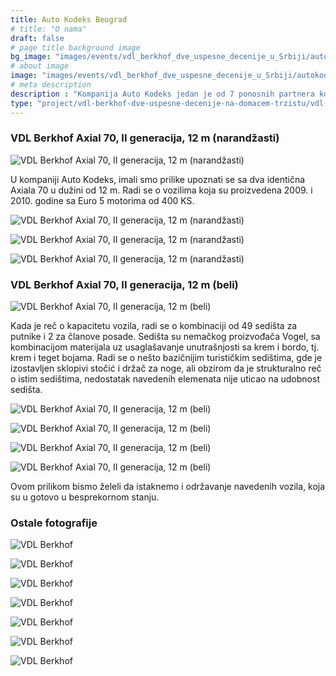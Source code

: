 ```yaml
---
title: Auto Kodeks Beograd
# title: "O nama"
draft: false
# page title background image
bg_image: "images/events/vdl_berkhof_dve_uspesne_decenije_u_Srbiji/autokodeks/autokodeks-background-2.jpg"
# about image
image: "images/events/vdl_berkhof_dve_uspesne_decenije_u_Srbiji/autokodeks/img1.jpg"
# meta description
description : "Kompanija Auto Kodeks jedan je od 7 ponosnih partnera koji učestvuju u projektu VDL Berkhof: Dve uspešne decenije na domaćem tržištu, u realizaciji Balkan Transporta u saradnji sa VDL Bus & Coach Serbia."
type: "project/vdl-berkhof-dve-uspesne-decenije-na-domacem-trzistu/vdl-autokodeks"
---
```


### VDL Berkhof Axial 70, II generacija, 12 m (narandžasti)

![VDL Berkhof Axial 70, II generacija, 12 m (narandžasti)](/images/events/vdl_berkhof_dve_uspesne_decenije_u_Srbiji/autokodeks/img2.jpg "VDL Berkhof Axial 70, II generacija, 12 m (narandžasti)")

U kompaniji Auto Kodeks, imali smo prilike upoznati se sa dva identična Axiala 70 u dužini od 12 m. Radi se o vozilima koja su proizvedena 2009. i 2010. godine sa Euro 5 motorima od 400 KS.

![VDL Berkhof Axial 70, II generacija, 12 m (narandžasti)](/images/events/vdl_berkhof_dve_uspesne_decenije_u_Srbiji/autokodeks/img3.jpg "VDL Berkhof Axial 70, II generacija, 12 m (narandžasti)")

![VDL Berkhof Axial 70, II generacija, 12 m (narandžasti)](/images/events/vdl_berkhof_dve_uspesne_decenije_u_Srbiji/autokodeks/img4.jpg "VDL Berkhof Axial 70, II generacija, 12 m (narandžasti)")

![VDL Berkhof Axial 70, II generacija, 12 m (narandžasti)](/images/events/vdl_berkhof_dve_uspesne_decenije_u_Srbiji/autokodeks/img5.jpg "VDL Berkhof Axial 70, II generacija, 12 m (narandžasti)")

### VDL Berkhof Axial 70, II generacija, 12 m (beli)

![VDL Berkhof Axial 70, II generacija, 12 m (beli)](/images/events/vdl_berkhof_dve_uspesne_decenije_u_Srbiji/autokodeks/img6.jpg "VDL Berkhof Axial 70, II generacija, 12 m (beli)")

Kada je reč o kapacitetu vozila, radi se o kombinaciji od 49 sedišta za putnike i 2 za članove posade. Sedišta su nemačkog proizvođača Vogel, sa kombinacijom materijala uz usaglašavanje unutrašnjosti sa krem i bordo, tj. krem i teget bojama. Radi se o nešto bazičnijim turističkim sedištima, gde je izostavljen sklopivi stočić i držač za noge, ali obzirom da je strukturalno reč o istim sedištima, nedostatak navedenih elemenata nije uticao na udobnost sedišta. 

![VDL Berkhof Axial 70, II generacija, 12 m (beli)](/images/events/vdl_berkhof_dve_uspesne_decenije_u_Srbiji/autokodeks/img7.jpg "VDL Berkhof Axial 70, II generacija, 12 m (beli)")

![VDL Berkhof Axial 70, II generacija, 12 m (beli)](/images/events/vdl_berkhof_dve_uspesne_decenije_u_Srbiji/autokodeks/img8.jpg "VDL Berkhof Axial 70, II generacija, 12 m (beli)")

![VDL Berkhof Axial 70, II generacija, 12 m (beli)](/images/events/vdl_berkhof_dve_uspesne_decenije_u_Srbiji/autokodeks/img9.jpg "VDL Berkhof Axial 70, II generacija, 12 m (beli)")

![VDL Berkhof Axial 70, II generacija, 12 m (beli)](/images/events/vdl_berkhof_dve_uspesne_decenije_u_Srbiji/autokodeks/img10.jpg "VDL Berkhof Axial 70, II generacija, 12 m (beli)")

Ovom prilikom bismo želeli da istaknemo i održavanje navedenih vozila, koja su u gotovo u besprekornom stanju.

### Ostale fotografije

![VDL Berkhof](/images/events/vdl_berkhof_dve_uspesne_decenije_u_Srbiji/autokodeks/img11.jpg "VDL Berkhof")

![VDL Berkhof](/images/events/vdl_berkhof_dve_uspesne_decenije_u_Srbiji/autokodeks/img12.jpg "VDL Berkhof")

![VDL Berkhof](/images/events/vdl_berkhof_dve_uspesne_decenije_u_Srbiji/autokodeks/img13.jpg "VDL Berkhof")

![VDL Berkhof](/images/events/vdl_berkhof_dve_uspesne_decenije_u_Srbiji/autokodeks/img14.jpg "VDL Berkhof")

![VDL Berkhof](/images/events/vdl_berkhof_dve_uspesne_decenije_u_Srbiji/autokodeks/img15.jpg "VDL Berkhof")

![VDL Berkhof](/images/events/vdl_berkhof_dve_uspesne_decenije_u_Srbiji/autokodeks/img16.jpg "VDL Berkhof")

![VDL Berkhof](/images/events/vdl_berkhof_dve_uspesne_decenije_u_Srbiji/autokodeks/img17.jpg "VDL Berkhof")
